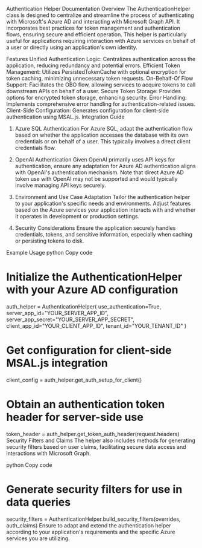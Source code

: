 Authentication Helper Documentation
Overview
The AuthenticationHelper class is designed to centralize and streamline the process of authenticating with Microsoft's Azure AD and interacting with Microsoft Graph API. It incorporates best practices for token management and authentication flows, ensuring secure and efficient operation. This helper is particularly useful for applications requiring interaction with Azure services on behalf of a user or directly using an application's own identity.

Features
Unified Authentication Logic: Centralizes authentication across the application, reducing redundancy and potential errors.
Efficient Token Management: Utilizes PersistedTokenCache with optional encryption for token caching, minimizing unnecessary token requests.
On-Behalf-Of Flow Support: Facilitates the OBO flow, allowing services to acquire tokens to call downstream APIs on behalf of a user.
Secure Token Storage: Provides options for encrypted token storage, enhancing security.
Error Handling: Implements comprehensive error handling for authentication-related issues.
Client-Side Configuration: Generates configuration for client-side authentication using MSAL.js.
Integration Guide
1. Azure SQL Authentication
For Azure SQL, adapt the authentication flow based on whether the application accesses the database with its own credentials or on behalf of a user. This typically involves a direct client credentials flow.

2. OpenAI Authentication
Given OpenAI primarily uses API keys for authentication, ensure any adaptation for Azure AD authentication aligns with OpenAI's authentication mechanism. Note that direct Azure AD token use with OpenAI may not be supported and would typically involve managing API keys securely.

3. Environment and Use Case Adaptation
Tailor the authentication helper to your application's specific needs and environments. Adjust features based on the Azure services your application interacts with and whether it operates in development or production settings.

4. Security Considerations
Ensure the application securely handles credentials, tokens, and sensitive information, especially when caching or persisting tokens to disk.

Example Usage
python
Copy code
# Initialize the AuthenticationHelper with your Azure AD configuration
auth_helper = AuthenticationHelper(
    use_authentication=True,
    server_app_id="YOUR_SERVER_APP_ID",
    server_app_secret="YOUR_SERVER_APP_SECRET",
    client_app_id="YOUR_CLIENT_APP_ID",
    tenant_id="YOUR_TENANT_ID"
)

# Get configuration for client-side MSAL.js integration
client_config = auth_helper.get_auth_setup_for_client()

# Obtain an authentication token header for server-side use
token_header = auth_helper.get_token_auth_header(request.headers)
Security Filters and Claims
The helper also includes methods for generating security filters based on user claims, facilitating secure data access and interactions with Microsoft Graph.

python
Copy code
# Generate security filters for use in data queries
security_filters = AuthenticationHelper.build_security_filters(overrides, auth_claims)
Ensure to adapt and extend the authentication helper according to your application's requirements and the specific Azure services you are utilizing.